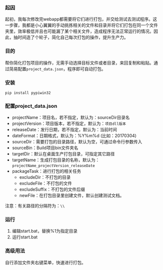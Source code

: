 ### 起因
起初，我每次修改完webapp都需要将它们进行打包，并交给测试去测试程序。这一步骤，我都是小心翼翼的手动挑拣相关的文件和目录并将它们打包在同一个文件夹里，效率极低并且也可能漏了某个相关文件，造成程序无法正常运行的情况。因此，抽时间造了个轮子，简化自己每次打包的操作，提升生产力。

### 目的
帮你简化打包项目的操作，无需手动选择目标文件或者目录，来回复制和粘贴。通过简易配置`project_data.json`，程序即可自动打包。

### 安装
`pip install pypiwin32`

### 配置project_data.json
- projectName：项目名，若不指定，默认为：sourceDir目录名
- projectVersion：项目版本，若不指定，默认为：`项目dll版本`
- releaseDate：发行日期，若不指定，默认为：当前时间
- dateFormat：日期格式，默认为：%Y%m%d (比如：20170304)
- sourceDir：需要打包的目录路径，默认为空，可通过命令行参数传入
- sourceBin：Build项目bin文件夹名
- targetDir：默认在桌面生产打包目录，可指定其它路径
- targetName：生成打包目录的名称，默认为：`projectName_projectVersion_releaseDate`
- packageTask：进行打包的相关任务
    - excludeDir：不打包的目录
    - excludeFile：不打包的文件
    - excludeSuffix：不打包的文件后缀
    - newFile：在打包目录里创建文件，默认创建测试文档。

注意：有关路径的分隔符为：`\\`

### 运行
1. 编辑start.bat，替换%1为指定目录
2. 运行start.bat

### 高级用法
自行添加文件夹右键菜单，快速进行打包。


